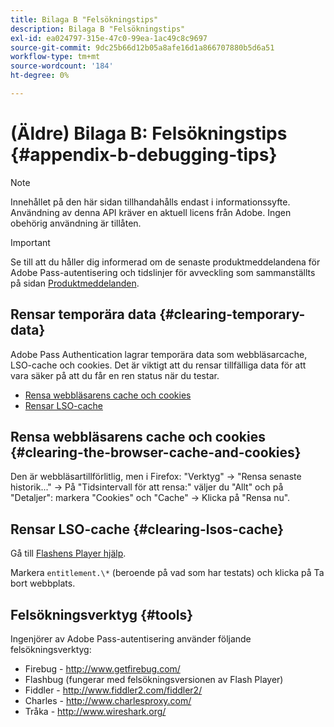 ```yaml
---
title: Bilaga B "Felsökningstips"
description: Bilaga B "Felsökningstips"
exl-id: ea024797-315e-47c0-99ea-1ac49c8c9697
source-git-commit: 9dc25b66d12b05a8afe16d1a866707880b5d6a51
workflow-type: tm+mt
source-wordcount: '184'
ht-degree: 0%

---
```


# (Äldre) Bilaga B: Felsökningstips {#appendix-b-debugging-tips}

>[!NOTE]
>
>Innehållet på den här sidan tillhandahålls endast i informationssyfte. Användning av denna API kräver en aktuell licens från Adobe. Ingen obehörig användning är tillåten.

>[!IMPORTANT]
>
> Se till att du håller dig informerad om de senaste produktmeddelandena för Adobe Pass-autentisering och tidslinjer för avveckling som sammanställts på sidan [Produktmeddelanden](/help/authentication/product-announcements.md).

## Rensar temporära data {#clearing-temporary-data}

Adobe Pass Authentication lagrar temporära data som webbläsarcache, LSO-cache och cookies. Det är viktigt att du rensar tillfälliga data för att vara säker på att du får en ren status när du testar.

- [Rensa webbläsarens cache och cookies](#clearing-the-browser-cache-and-cookies)
- [Rensar LSO-cache](#clearing-lsos-cache)


## Rensa webbläsarens cache och cookies {#clearing-the-browser-cache-and-cookies}

Den är webbläsartillförlitlig, men i Firefox: &quot;Verktyg&quot; -\> &quot;Rensa senaste historik...&quot; -\> På &quot;Tidsintervall för att rensa:&quot; väljer du &quot;Allt&quot; och på &quot;Detaljer&quot;: markera &quot;Cookies&quot; och &quot;Cache&quot; -\> Klicka på &quot;Rensa nu&quot;.


## Rensar LSO-cache {#clearing-lsos-cache}

Gå till [Flashens Player hjälp](http://www.macromedia.com/support/documentation/en/flashplayer/help/settings_manager07.html).

Markera ```entitlement.\*``` (beroende på vad som har testats) och klicka på Ta bort webbplats.


## Felsökningsverktyg {#tools}

Ingenjörer av Adobe Pass-autentisering använder följande felsökningsverktyg:

- Firebug - <http://www.getfirebug.com/>
- Flashbug (fungerar med felsökningsversionen av Flash Player)
- Fiddler - <http://www.fiddler2.com/fiddler2/>
- Charles - <http://www.charlesproxy.com/>
- Tråka - <http://www.wireshark.org/>
